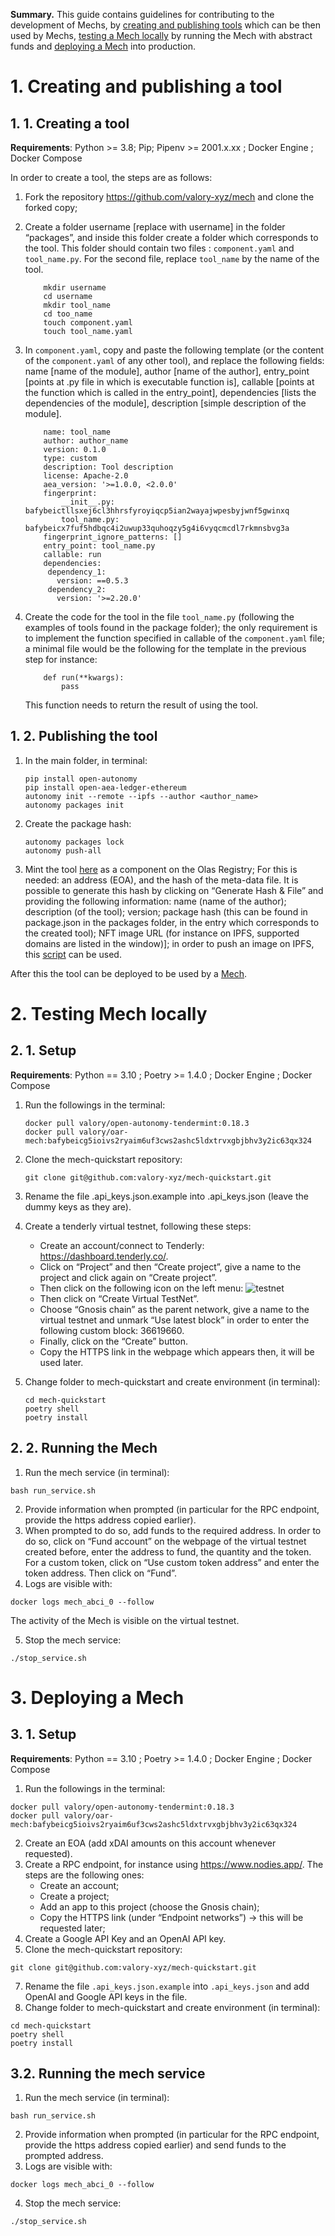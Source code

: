 **Summary.** This guide contains guidelines for contributing to the development of Mechs, by [creating and publishing tools](#1-creating-and-publishing-a-tool) which can be then used by Mechs, [testing a Mech locally](#2-testing-mech-locally) by running the Mech with abstract funds and [deploying a Mech](#3-deploying-a-mech) into production. 

# 1. Creating and publishing a tool

## 1. 1. Creating a tool

**Requirements**: Python >= 3.8; Pip; Pipenv >= 2001.x.xx ; Docker Engine ; Docker Compose 

In order to create a tool, the steps are as follows: 

1. Fork the repository https://github.com/valory-xyz/mech and clone the forked copy;
2. Create a folder username [replace with username] in the folder “packages”, and inside this folder create a folder which corresponds to the tool. This folder should contain two files : `component.yaml` and `tool_name.py`. For the second file, replace `tool_name` by the name of the tool.
    ```
        mkdir username
        cd username
        mkdir tool_name 
        cd too_name
        touch component.yaml
        touch tool_name.yaml
    ```

3. In `component.yaml`, copy and paste the following template (or the content of the `component.yaml` of any other tool), and replace the following fields: name [name of the module], author [name of the author], entry_point [points at .py file in which is executable function is], callable [points at the function which is called in the entry_point], dependencies [lists the dependencies of the module],  description [simple description of the module].
    ```
        name: tool_name
        author: author_name
        version: 0.1.0
        type: custom
        description: Tool description
        license: Apache-2.0
        aea_version: '>=1.0.0, <2.0.0'
        fingerprint:
            __init__.py:
    bafybeictllsxej6cl3hhrsfyroyiqcp5ian2wayajwpesbyjwnf5gwinxq
            tool_name.py:
    bafybeicx7fuf5hdbqc4i2uwup33quhoqzy5g4i6vyqcmcdl7rkmnsbvg3a
        fingerprint_ignore_patterns: []
        entry_point: tool_name.py
        callable: run
        dependencies:
         dependency_1:
           version: ==0.5.3
         dependency_2:
           version: '>=2.20.0'
    ```

4. Create the code for the tool in the file `tool_name.py` (following the examples of tools found in the package folder); the only requirement is to implement the function specified in callable of the `component.yaml` file; a minimal file would be the following for the template in the previous step for instance: 
    ```
        def run(**kwargs):
            pass
    ```
	
    This function needs to return the result of using the tool.

## 1. 2. Publishing the tool

1. In the main folder, in terminal:

    ```
    pip install open-autonomy
    pip install open-aea-ledger-ethereum
    autonomy init --remote --ipfs --author <author_name>
    autonomy packages init
    ```

2. Create the package hash:

    ```
    autonomy packages lock 
    autonomy push-all
    ```

3. Mint the tool [here](https://registry.olas.network/ethereum/components/mint) as a component on the Olas Registry; For this is needed: an address (EOA), and the hash of the meta-data file. It is possible to generate this hash by clicking on “Generate Hash & File” and providing the following information: name (name of the author); description (of the tool); version; package hash (this can be found in package.json in the packages folder, in the entry which corresponds to the created tool); NFT image URL (for instance on IPFS, supported domains are listed in the window)]; in order to push an image on IPFS, this [script](https://github.com/dvilelaf/tsunami/blob/main/scripts/ipfs_pin.py) can be used.

After this the tool can be deployed to be used by a [Mech](#2-testing-mech-locally). 


# 2. Testing Mech locally 

## 2. 1. Setup 

**Requirements**: Python == 3.10 ; Poetry >= 1.4.0 ; Docker Engine ; Docker Compose

1. Run the followings in the terminal: 
    ```
    docker pull valory/open-autonomy-tendermint:0.18.3
    docker pull valory/oar-mech:bafybeicg5ioivs2ryaim6uf3cws2ashc5ldxtrvxgbjbhv3y2ic63qx324
    ```

2. Clone the mech-quickstart repository:

    ```
    git clone git@github.com:valory-xyz/mech-quickstart.git
    ```

3. Rename the file .api_keys.json.example into .api_keys.json (leave the dummy keys as they are). 
4. Create a tenderly virtual testnet, following these steps: 
    - Create an account/connect to Tenderly: https://dashboard.tenderly.co/. 
    - Click on “Project” and then “Create project”, give a name to the project and click again on “Create project”. 
    - Then click on the following icon on the left menu: 
        ![testnet](./imgs/testnet.png "Testnet")
    - Then click on “Create Virtual TestNet”.
    - Choose “Gnosis chain” as the parent network, give a name to the virtual testnet and unmark “Use latest block” in order to enter the following custom block: 36619660.
    - Finally, click on the “Create” button.
    - Copy the HTTPS link in the webpage which appears then, it will be used later. 
5. Change folder to mech-quickstart and create environment (in terminal): 
    ```
    cd mech-quickstart
    poetry shell
    poetry install
    ```

## 2. 2. Running the Mech

1. Run the mech service (in terminal):

```
bash run_service.sh
```

2. Provide information when prompted (in particular for the RPC endpoint, provide the https address copied earlier).
3. When prompted to do so, add funds to the required address. In order to do so, click on “Fund account” on the webpage of the virtual testnet created before, enter the address to fund, the quantity and the token. For a custom token, click on “Use custom token address” and enter the token address. Then click on “Fund”.
4. Logs are visible with: 
```
docker logs mech_abci_0 --follow
```

The activity of the Mech is visible on the virtual testnet.

5. Stop the mech service: 

```
./stop_service.sh
```

# 3. Deploying a Mech

## 3. 1. Setup 

**Requirements**: Python == 3.10 ; Poetry >= 1.4.0 ; Docker Engine ; Docker Compose

1. Run the followings in the terminal: 

```
docker pull valory/open-autonomy-tendermint:0.18.3
docker pull valory/oar-mech:bafybeicg5ioivs2ryaim6uf3cws2ashc5ldxtrvxgbjbhv3y2ic63qx324
```
2. Create an EOA (add xDAI amounts on this account whenever requested). 
3. Create a RPC endpoint, for instance using https://www.nodies.app/. The steps are the following ones: 
    - Create an account; 
    - Create a project; 
    - Add an app to this project (choose the Gnosis chain); 
    - Copy the HTTPS link (under “Endpoint networks”) → this will be requested later; 
5. Create a Google API Key and an OpenAI API key. 
6. Clone the mech-quickstart repository:

```
git clone git@github.com:valory-xyz/mech-quickstart.git
```

7. Rename the file `.api_keys.json.example` into `.api_keys.json` and add OpenAI and Google API keys in the file. 
8. Change folder to mech-quickstart and create environment (in terminal): 

```
cd mech-quickstart
poetry shell
poetry install
```

## 3.2. Running the mech service

1. Run the mech service (in terminal):

```
bash run_service.sh
```

2. Provide information when prompted (in particular for the RPC endpoint, provide the https address copied earlier) and send funds to the prompted address.
3. Logs are visible with: 

```
docker logs mech_abci_0 --follow
```

4. Stop the mech service: 

```
./stop_service.sh
```
